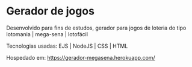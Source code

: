 # Gerador de jogos 

Desenvolvido para fins de estudos, gerador para jogos de loteria do tipo lotomania | mega-sena | lotofácil

Tecnologias usadas: EJS | NodeJS | CSS | HTML


Hospedado em: https://gerador-megasena.herokuapp.com/
